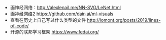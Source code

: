 - 画神经网络：http://alexlenail.me/NN-SVG/LeNet.html
- 画神经网络2 https://github.com/dair-ai/ml-visuals
- 查看在历史上自己写过什么类型的文件 http://lomont.org/posts/2019/lines-of-code/
- 开源的联邦学习框架 https://www.fedai.org/
